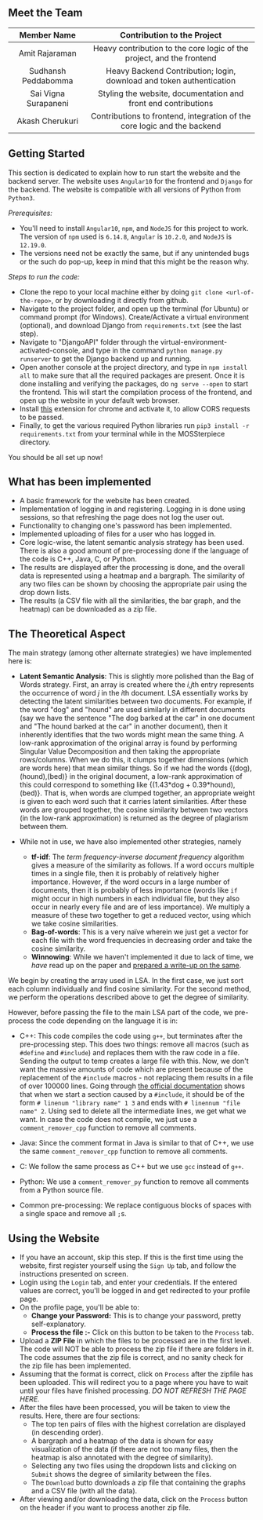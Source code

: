 

## Meet the Team

|      Member Name      |                 Contribution to the Project                  |
| :-------------------: | :----------------------------------------------------------: |
|    Amit Rajaraman     | Heavy contribution to the core logic of the project, and the frontend |
| Sudhansh Peddabomma |    Heavy Backend Contribution; login, download and token authentication     |
| Sai Vigna Surapaneni  |  Styling the website, documentation and front end contributions|
|    Akash Cherukuri    | Contributions to frontend, integration of the core logic and the backend|



## Getting Started

This section is dedicated to explain how to run start the website and the backend server. The website uses `Angular10` for the frontend and `Django` for the backend. The website is compatible with all versions of Python from `Python3`.

*Prerequisites:*

- You'll need to install `Angular10`, `npm`, and `NodeJS` for this project to work. The version of `npm` used is `6.14.8`, `Angular` is `10.2.0`, and `NodeJS` is `12.19.0`.
- The versions need not be exactly the same, but if any unintended bugs or the such do pop-up, keep in mind that this might be the reason why.



*Steps to run the code:*

- Clone the repo to your local machine either by doing `git clone <url-of-the-repo>`, or by downloading it directly from github.
- Navigate to the project folder, and open up the terminal (for Ubuntu) or command prompt (for Windows). Create/Activate a virtual environment (optional), and download Django from `requirements.txt` (see the last step).
- Navigate to "DjangoAPI" folder through the virtual-environment-activated-console, and type in the command `python manage.py runserver` to get the Django backend up and running.
- Open another console at the project directory, and type in `npm install all` to make sure that all the required packages are present. Once it is done installing and verifying the packages, do `ng serve --open` to start the frontend. This will start the compilation process of the frontend, and open up the website in your default web browser.
- Install [this](https://chrome.google.com/webstore/detail/allow-cors-access-control/lhobafahddgcelffkeicbaginigeejlf/related?hl=en) extension for chrome and activate it, to allow CORS requests to be passed.
- Finally, to get the various required Python libraries run ```pip3 install -r requirements.txt``` from your terminal while in the MOSSterpiece directory.

You should be all set up now!

## What has been implemented

- A basic framework for the website has been created.
- Implementation of logging in and registering. Logging in is done using sessions, so that refreshing the page does not log the user out.
- Functionality to changing one's password has been implemented.
- Implemented uploading of files for a user who has logged in. 
- Core logic-wise, the latent semantic analysis strategy has been used. There is also a good amount of pre-processing done if the language of the code is C++, Java, C, or Python.
- The results are displayed after the processing is done, and the overall data is represented using a heatmap and a bargraph. The similarity of any two files can be shown by choosing the appropriate pair using the drop down lists.
- The results (a CSV file with all the similarities, the bar graph, and the heatmap) can be downloaded as a zip file.

## The Theoretical Aspect

The main strategy (among other alternate strategies) we have implemented here is:

- **Latent Semantic Analysis**: This is slightly more polished than the Bag of Words strategy. First, an array is created where the *i,j*th entry represents the occurrence of word *j* in the *i*th document. LSA essentially works by detecting the latent similarities between two documents. For example, if the word "dog" and "hound" are used similarly in different documents (say we have the sentence "The dog barked at the car" in one document and "The hound barked at the car" in another document), then it inherently identifies that the two words might mean the same thing. A low-rank approximation of the original array is found by performing Singular Value Decomposition and then taking the appropriate rows/columns. When we do this, it clumps together dimensions (which are words here) that mean similar things. So if we had the words {(dog),(hound),(bed)} in the original document, a low-rank approximation of this could correspond to something like {(1.43\*dog + 0.39\*hound),(bed)}. That is, when words are clumped together, an appropriate weight is given to each word such that it carries latent similarities. After these words are grouped together, the cosine similarity between two vectors (in the low-rank approximation) is returned as the degree of plagiarism between them.

- While not in use, we have also implemented other strategies, namely
  - **tf-idf**: The _term frequency-inverse document frequency_ algorithm gives a measure of the similarity as follows. If a word occurs multiple times in a single file, then it is probably of relatively higher importance. However, if the word occurs in a large number of documents, then it is probably of less importance (words like ```if``` might occur in high numbers in each individual file, but they also occur in nearly every file and are of less importance). We multiply a measure of these two together to get a reduced vector, using which we take cosine similarities.
  - **Bag-of-words**: This is a very naïve wherein we just get a vector for each file with the word frequencies in decreasing order and take the cosine similarity.
  - **Winnowing**: While we haven't implemented it due to lack of time, we _have_ read up on the paper and [prepared a write-up on the same](https://amitrajaraman.github.io/blog/moss).

We begin by creating the array used in LSA. In the first case, we just sort each column individually and find cosine similarity. For the second method, we perform the operations described above to get the degree of similarity.

However, before passing the file to the main LSA part of the code, we pre-process the code depending on the language it is in:

- C++: This code compiles the code using ```g++```, but terminates after the pre-processing step. This does two things: remove all macros (such as ```#define``` and ```#include```) and replaces them with the raw code in a file. Sending the output to temp creates a large file with this. Now, we don't want the massive amounts of code which are present because of the replacement of the ```#include``` macros - not replacing them results in a file of over 100000 lines. Going through [the official documentation](https://gcc.gnu.org/onlinedocs/cpp/Preprocessor-Output.html) shows that when we start a section caused by a ```#include```, it should be of the form ```# linenum "library name" 1 3``` and ends with ```# linennum "file name" 2```. Using sed to delete all the intermediate lines, we get what we want. In case the code does not compile, we just use a ```comment_remover_cpp``` function to remove all comments.

- Java: Since the comment format in Java is similar to that of C++, we use the same ```comment_remover_cpp``` function to remove all comments.

- C: We follow the same process as C++ but we use ```gcc``` instead of ```g++```.

- Python: We use a ```comment_remover_py``` function to remove all comments from a Python source file.

- Common pre-processing: We replace contiguous blocks of spaces with a single space and remove all ```;```s.

## Using the Website
 - If you have an account, skip this step. If this is the first time using the website, first register yourself using the `Sign Up` tab, and follow the instructions presented on screen.
 - Login using the `Login` tab, and enter your credentials. If the entered values are correct, you'll be logged in and get redirected to your profile page.
 - On the profile page, you'll be able to:
 	- **Change your Password:** This is to change your password, pretty self-explanatory.
 	- **Process the file :-** Click on this button to be taken to the `Process` tab.
 - Upload a **ZIP File** in which the files to be processed are in the first level. The code will NOT be able to process the zip file if there are folders in it. The code assumes that the zip file is correct, and no sanity check for the zip file has been implemented.
 - Assuming that the format is correct, click on `Process` after the zipfile has been uploaded. This will redirect you to a page where you have to wait until your files have finished processing. **DO NOT REFRESH THE PAGE HERE*.*
 - After the files have been processed, you will be taken to view the results. Here, there are four sections:
 	- The top ten pairs of files with the highest correlation are displayed (in descending order).
 	- A bargraph and a heatmap of the data is shown for easy visualization of the data (if there are not too many files, then the heatmap is also annotated with the degree of similarity).
 	- Selecting any two files using the dropdown lists and clicking on `Submit` shows the degree of similarity between the files.
 	- The `Download` butto downloads a zip file that containing the graphs and a CSV file (with all the data).
 - After viewing and/or downloading the data, click on the `Process` button on the header if you want to process another zip file.
